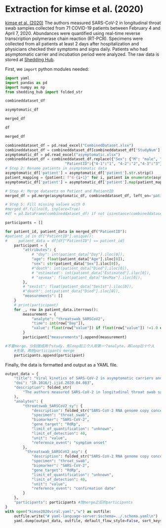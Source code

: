 # Extraction for kimse et al. (2020)

[kimse et al. (2020)](https://www.ijidonline.com/article/S1201-9712(20)30299-X/fulltext) The authors measured SARS-CoV-2 in longitudinal throat swab samples collected from 71 COVID-19 patients between February 4 and April 7, 2020. Abundances were quantified using real-time reverse transcription polymerase chain reaction (RT-PCR). Specimens were collected from all patients at least 2 days after hospitalization and physicians checked their symptoms and signs daily. Patients who had asymptomatic carrier and incubation period were analyzed. The raw data is stored at [Shedding Hub](https://github.com/shedding-hub). 

First, we `import` python modules needed:

```python
import yaml
import pandas as pd
import numpy as np
from shedding_hub import folded_str
```
```python
combineddataset_df
```

```python
asymptomatic_df
```

```python
merged_df
```

```python
df
```

```python
merged_df
```

```python
combineddataset_df = pd.read_excel("CombinedDataset.xlsx") 
combineddataset_df = combineddataset_df[combineddataset_df['StudyNum'] == 4]
asymptomatic_df = pd.read_excel("asymptomatic.xlsx") 
combineddataset_df = combineddataset_df.replace({"Sex": {"M": "male", "F": "female"},
                           "PatientID":{"4-1":"1", "4-2":"2","4-3":"3"}})
# Step 2: Rename patients in asymptomatic data
asymptomatic_df['patient'] = asymptomatic_df['patient'].str.strip()
patient_mapping = {patient: f"4-{i+1}" for i, patient in enumerate(asymptomatic_df['patient'].unique())}
asymptomatic_df['patient'] = asymptomatic_df['patient'].map(patient_mapping)

# Step 4: Merge datasets on Patient and PatientID
merged_df = pd.merge(asymptomatic_df, combineddataset_df, left_on='patient', right_on='PatientID', how='outer')

# Step 5: Fill missing values with 0
#merged_df.fillna(0, inplace=True)
#df = pd.DataFrame(combineddataset_df) if not isinstance(combineddataset_df, pd.DataFrame) else combineddataset_df

participants = []

for patient_id, patient_data in merged_df("PatientID"):
#patient_id in df["PatientID"].unique():
#     patient_data = df[df["PatientID"] == patient_id]
    participant = {
        "attributes": {
            # "day": int(patient_data["Day"].iloc[0]),
            "age": float(patient_data["Age"].iloc[0]),
            "sex": str(patient_data["Sex"].iloc[0]),
            #"death": int(patient_data["Died"].iloc[0]),
            # "estimated": int(patient_data["Estimated"].iloc[0]),
            # "sevmax": float(patient_data["SevMax"].iloc[0]),
        },
        # "sev1st": float(patient_data["Sev1st"].iloc[0]),
        #"death": int(patient_data["Died"].iloc[0]),
        "measurements": []
    }
    # print(participant)
    for _, row in patient_data.iterrows():
        measurement = {
            "analyte": "throatswab_SARSCoV2",
            "time": int(row["Day"]),
            "value": float(row["value"]) if float(row["value"]) !=1.0 else 'negative'
        }
        participant["measurements"].append(measurement)

#不要merge，分别做成两个study，先loop前三个人用第一个analyte，再loop后十个人
    #先做，再把participants merge
    participants.append(participant)

```
Finally, the data is formatted and output as a YAML file.
```python
output_data = {
    "title": "Viral kinetics of SARS-CoV-2 in asymptomatic carriers and presymptomatic patients",
    "doi": "10.1016/j.ijid.2020.04.083",
    "description": folded_str(
        "The authors measured SARS-CoV-2 in longitudinal throat swab samples collected from 71 COVID-19 patients between February 4 and April 7, 2020..."
    ),
    "analytes": {
        "throatswab_SARSCoV2_sy": {
            "description": folded_str("SARS-CoV-2 RNA genome copy concentration in throat swab samples..."),
            "specimen": "throat_swab",
            "biomarker": "SARS-CoV-2",
            "gene_target": "RdRp",
            "limit_of_quantification": "unknown",
            "limit_of_detection": 40,
            "unit": "value",
            "reference_event": "symptom onset"
        },
         "throatswab_SARSCoV2_asy": {
            "description": folded_str("SARS-CoV-2 RNA genome copy concentration in throat swab samples..."),
            "specimen": "throat_swab",
            "biomarker": "SARS-CoV-2",
            "gene_target": "RdRp",
            "limit_of_quantification": "unknown",
            "limit_of_detection": 40,
            "unit": "value",
            "reference_event": "confirmation date"
        }
    },  
    "participants": participants #放merge之后的participants
}
with open("kimse2020viral.yaml","w") as outfile:
    outfile.write("# yaml-language-server:$schema=../.schema.yaml\n")
    yaml.dump(output_data, outfile, default_flow_style=False, sort_keys=False)
```

```python

```
